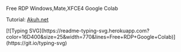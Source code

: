 <p>Free RDP Windows,Mate,XFCE4 Google Colab </p><p>Tutorial: <a href="https://www.akuh.net/2021/08/free-rdp-colab.html">Akuh.net</a></p>
[![Typing SVG](https://readme-typing-svg.herokuapp.com?color=16D400&size=25&width=770&lines=Free+RDP+Google+Colab)](https://git.io/typing-svg)
